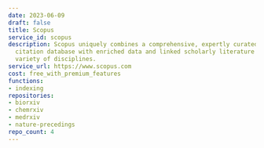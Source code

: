 ```yaml
---
date: 2023-06-09
draft: false
title: Scopus
service_id: scopus
description: Scopus uniquely combines a comprehensive, expertly curated abstract and
  citation database with enriched data and linked scholarly literature across a wide
  variety of disciplines.
service_url: https://www.scopus.com
cost: free_with_premium_features
functions:
- indexing
repositories:
- biorxiv
- chemrxiv
- medrxiv
- nature-precedings
repo_count: 4
---
```



